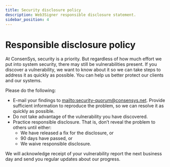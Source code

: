 ```yaml
---
title: Security disclosure policy
description: Web3Signer responsible disclosure statement.
sidebar_position: 4
---
```


# Responsible disclosure policy

At ConsenSys, security is a priority. But regardless of how much effort we put into system security, there may still be vulnerabilities present. If you discover a vulnerability, we want to know about it so we can take steps to address it as quickly as possible. You can help us better protect our clients and our systems.

Please do the following:

- E-mail your findings to <mailto:security-quorum@consensys.net>. Provide sufficient information to reproduce the problem, so we can resolve it as quickly as possible.
- Do not take advantage of the vulnerability you have discovered.
- Practice responsible disclosure. That is, don’t reveal the problem to others until either:
  - We have released a fix for the disclosure, or
  - 90 days have passed, or
  - We waive responsible disclosure.

We will acknowledge receipt of your vulnerability report the next business day and send you regular updates about our progress.
